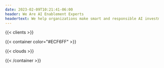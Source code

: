 ```yaml
---
date: 2023-02-09T10:21:41-06:00
header: We Are AI Enablement Experts
headertext: We help organizations make smart and responsible AI investments that accelerate growth, reduce costs, or automate the boring stuff.
---
```


<!-- Edit and add clients in data/en/clients.yml -->
{{< clients >}}

<!-- On the Cloud section -->
{{< container color="#ECF6FF" >}}

<!-- Data for cloud partners can be found at data/en/cloud.yml -->
{{< clouds >}}

{{< /container >}}



<!-- NOTE: Recent Rotations is part of the template and is added after the content -->